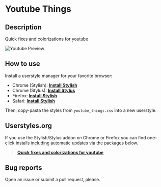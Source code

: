 # Youtube Things

## Description

Quick fixes and colorizations for youtube

![Youtube Preview](../ipreviews/youtube/youtube_preview.png?raw=true "Youtube Preview")

## How to use

Install a userstyle manager for your favorite browser:

- Chrome (Stylish): **[Install Stylish][1]**
- Chrome (Stylus): **[Install Stylus][2]**
- Firefox: **[Install Stylish][3]**
- Safari: **[Install Stylish][4]**

Then, copy-pasta the styles from `youtube_things.css` into a new userstyle.

## Userstyles.org

If you use the Stylish/Stylus addon on Chrome or Firefox you can find one-click installs including automatic updates via the packages below.

> **[Quick fixes and colorizations for youtube][5]**

## Bug reports

Open an issue or submit a pull request, please.

[1]: https://chrome.google.com/webstore/detail/stylish-custom-themes-for/fjnbnpbmkenffdnngjfgmeleoegfcffe
[2]: https://chrome.google.com/webstore/detail/stylus/clngdbkpkpeebahjckkjfobafhncgmne
[3]: https://addons.mozilla.org/en-US/firefox/addon/stylish
[4]: https://sobolev.us/stylish
[5]: https://userstyles.org/styles/137220
